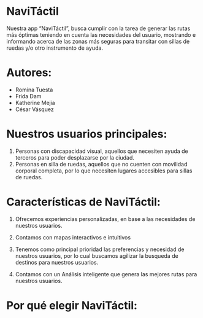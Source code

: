 # NaviTáctil
Nuestra app “NaviTáctil”, busca cumplir con la tarea de generar las rutas más óptimas teniendo en cuenta las necesidades del usuario, mostrando e informando acerca de las zonas más seguras para transitar con sillas de ruedas y/o otro instrumento de ayuda. 

# Autores:
- Romina Tuesta
- Frida Dam
- Katherine Mejia
- César Vásquez

# Nuestros usuarios principales: 
   1. Personas con discapacidad visual, aquellos que necesiten ayuda de terceros para poder desplazarse por la ciudad.
   2. Personas en silla de ruedas, aquellos que no cuenten con movilidad corporal completa, por lo que necesiten lugares accesibles para sillas de ruedas.

# Características de NaviTáctil:
1. Ofrecemos experiencias personalizadas, en base a las necesidades de nuestros usuarios.
   
3. Contamos con mapas interactivos e intuitivos
   
5. Tenemos como principal prioridad las preferencias y necesidad de nuestros usuarios, por lo cual buscamos agilizar la busqueda de destinos para nuestros usuarios.
   
7. Contamos con un Análisis inteligente que genera las mejores rutas para nuestros usuarios.

# Por qué elegir NaviTáctil:

